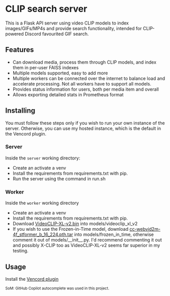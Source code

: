 # CLIP search server
This is a Flask API server using video CLIP models to index images/GIFs/MP4s and provide search functionality, intended for CLIP-powered Discord favourited GIF search.

## Features
- Can download media, process them through CLIP models, and index them in per-user FAISS indexes
- Multiple models supported, easy to add more
- Multiple workers can be connected over the internet to balance load and accelerate processing. Not all workers have to support all models.
- Provides status information for users, both per media item and overall
- Allows exporting detailed stats in Prometheus format

## Installing
You must follow these steps only if you wish to run your own instance of the server. Otherwise, you can use my hosted instance, which is the default in the Vencord plugin.
### Server
Inside the `server` working directory:
- Create an activate a venv
- Install the requirements from requirements.txt with pip.
- Run the server using the command in run.sh

### Worker
Inside the `worker` working directory
- Create an activate a venv
- Install the requirements from requirements.txt with pip.
- Download [VideoCLIP-XL-v2.bin](https://huggingface.co/alibaba-pai/VideoCLIP-XL-v2/blob/main/VideoCLIP-XL-v2.bin) into models/videoclip_xl_v2
- If you wish to use the Frozen-in-Time model, download [cc-webvid2m-4f_stformer_b_16_224.pth.tar](https://www.robots.ox.ac.uk/~maxbain/frozen-in-time/models/cc-webvid2m-4f_stformer_b_16_224.pth.tar) into models/frozen_in_time, otherwise comment it out of models/\_\_init\_\_.py. I'd recommend commenting it out and possibly X-CLIP too as VideoCLIP-XL-v2 seems far superior in my testing.

## Usage
Install the [Vencord plugin](https://github.com/Woodie-07/clipFavGifSearch)


<small>SoM: GitHub Copilot autocomplete was used in this project.</small>
